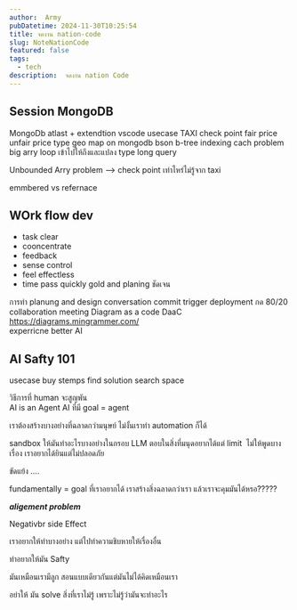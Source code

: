 ```yaml
---
author:  Army
pubDatetime: 2024-11-30T10:25:54
title: จดงาน nation-code
slug: NoteNationCode
featured: false
tags:
  - tech
description:  จดงาน nation Code
---
```


## Session MongoDB

MongoDb atlast  + extendtion vscode
usecase TAXI  check point fair price unfair price
type geo map on mongodb bson b-tree indexing cach  problem big arry loop เข้าไปให้ถึงและแปลง type long query

Unbounded Arry  problem --> check point เท่าไหร่ไม่รู้จาก taxi 

emmbered vs refernace

## WOrk flow dev

- task clear
- cooncentrate
- feedback
- sense control
- feel effectless
- time pass quickly
gold  and planing ชัดเจน

การทำ planung and design
conversation commit
trigger deployment
กด 80/20
collaboration  meeting
Diagram as a code DaaC https://diagrams.mingrammer.com/  
experricne better  AI

## AI Safty 101 

usecase buy stemps
find solution  search space

วิธีการที่ human  จะสูญพัน  
AI is an Agent
AI ที่มี goal  = agent  

เราต้องสร้างบางอย่างที่ฉลาดกว่ามนุษย์
ไม่งั้นเราทำ automation ก็ได้

sandbox ให้มันทำอะไรบางอย่างในกรอบ
LLM ตอบในสิ่งที่มนุดอยากได้แต่ limit  ไม่ให้พูดบางเรื่อง เราอยากได้ยินแต่ไม่ปลอดภัย

ขัดแย้ง ....

fundamentally  = goal ที่เราอยากได้
เราสร้างสิ่งฉลาดกว่าเรา แล้วเราจะคุมมันได้หรอ?????

***aligement problem***

Negativbr side Effect

เราอยากให้ทำบางอย่าง แต่ไปทำความชิบหายให้เรื่องอื่น

ทำอยากให้มัน Safty  

มันเหมือนเรามีลูก สอนแบบเดียวกันแต่มันไม่ได้คิดเหมือนเรา

อย่าให้ มัน solve สิ่งที่เราไม่รู้ เพราะไม่รู้ว่ามันจะทำอะไร 